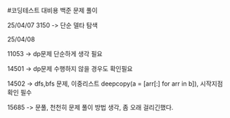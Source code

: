 #코딩테스트 대비용 백준 문제 풀이

25/04/07
3150 -> 단순 델타 탐색

25/04/08

11053 -> dp문제 단순하게 생각 필요

14501 -> dp문제 수행하지 않을 경우도 확인필요

14502 -> dfs,bfs 문제, 이중리스트 deepcopy(a = [arr[:] for arr in b]), 시작지점 확인 필수

15685 -> 문풀, 천천히 문제 풀이 방법 생각, 좀 오래 걸리긴했다.